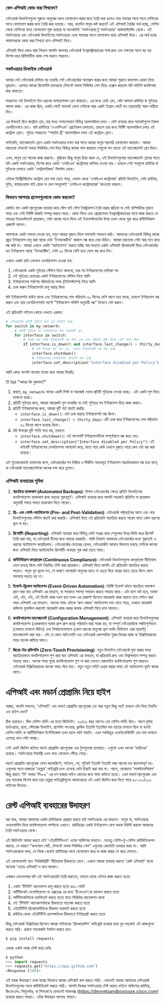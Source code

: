 ### কেন এপিআই কোড করা শিখবেন?

নেটওয়ার্ক ডিভাইসগুলো শুরুতে মানুষের সাথে যোগাযোগ করার জন্য তৈরি করা হলেও পরে সময়ের সাথে সাথে মেশিনের সাথে যোগাযোগ করার জন্য তৈরি করা হয়েছে। আর, কতদিন মানুষ কষ্ট করবে? এই এপিআই তৈরির অর্থ হচ্ছে, মেশিন থেকে মেশিনের মধ্যে যোগাযোগ শুরু হয়েছে যা অনেকটাই 'সফটওয়্যার টু সফটওয়্যার' আন্ডারস্ট্যান্ডিং থেকে। এই সফটওয়্যার এবং নেটওয়ার্ক ডিভাইসের সফটওয়্যার একে অপরের সাথে যোগাযোগ করে এপিআই দিয়ে। এর অর্থ হচ্ছে আমাদেরকে কোড করা শিখতে হবে এপিআই দিয়ে।

এপিআই দিয়ে কোড করা শিখলে আপনি আপনার নেটওয়ার্ক ইনফ্রাস্ট্রাকচারের সঙ্গে দ্রুত এবং দক্ষতার সাথে বড় বড় বিশেষ করে রিপিটেটিভ কাজ শেষ করতে পারবেন।

### সফটওয়্যার ডিফাইন্ড নেটওয়ার্ক 

আমরা যেই নেটওয়ার্ক চালিয়ে বড় হয়েছি সেই নেটওয়ার্কের অ্যাক্সেস করার জন্য আমরা শুরুতে কনসোল কেবল নিয়ে ঘুরতাম। এরপরে আমরা রিমোটলি তাদেরকে টেলনেট অথবা সিকিউর শেল দিয়ে এক্সেস করতাম যদি আইপি কনফিগার করা থাকতো।

সাধারণত ওই ডিভাইসে তিন ধরনের অপারেশনাল প্লেন থাকতো। এর মধ্যে ডেটা প্লেন, যেটা আসলে রাউটার বা সুইচের আসল কাজ। এর কাজ ছিল, একটা পোর্টে প্যাকেট পেলে সেটাকে আর একটা ইগ্রেস পোর্টে যত তাড়াতাড়ি সম্ভব পাঠিয়ে দিত।

এর উপরেই ছিল কন্ট্রোল প্লেন, যার মধ্যে সনাতনভাবে বিভিন্ন অ্যালগরিদম চলত - যেটা ব্যবহার করে প্যাকেটগুলো নিজস্ব ডেসটিনেশনে যেত। যদি রাউটারে 'ওএসপিএফ' প্রোটোকল চালাতাম, তাহলে তার জন্য নির্দিষ্ট অ্যালগরিদম চলত এই কন্ট্রোল প্লেনে। সুইচে সাধারণত 'স্প্যানিং ট্রি' অ্যালগরিদম চলত এই কন্ট্রোল প্লেনে।

ফাইনালি, ম্যানেজমেন্ট প্লেনে একটা সফটওয়্যার চলত যার সাথে আমরা মানুষ সরাসরি যোগাযোগ করতাম। আমরা হয়তোবা টেলনেট অথবা সিকিউর শেল দিয়ে বিভিন্ন কমান্ড পাস করতাম সেগুলো সব যেতো এই ম্যানেজমেন্ট প্লেন দিয়ে।

এখন, মানুষ তো অনেক কাজ করলো। বুদ্ধিমান কিছু মানুষ চিন্তা করল যে, এই ডিভাইসগুলোর ম্যানেজমেন্ট প্লেনের সাথে যদি একটা সফটওয়্যার, বিশেষ করে একটা 'এসডিএন' কন্ট্রোলার লাগিয়ে দেওয়া যায় - তাহলে সেই সবগুলো রাউটার বা সুইচকে চালাবে একটা 'সেন্ট্রালাইজড' সিস্টেম থেকে।

এটাকে ডিস্ট্রিবিউটেড কন্ট্রোল প্লেন বলা যেতে পারে, যেখান থেকে 'এসডিএন কন্ট্রোলার' প্রতিটা ডিভাইস, সেটা রাউটার, সুইচ, ফায়ারওয়াল যাই হোক না কেন সবগুলোই 'এসডিএন কন্ট্রোলারের' আওতায় থাকবে।

### কিভাবে আপনার প্রসেসগুলোকে কোড করবেন?

কোডিং হল একটা ল্যাংগুয়েজ ব্যবহার করে স্টেপ বাই স্টেপ ইন্সট্রাকশন তৈরি করার প্রক্রিয়া যা সেই কম্পিউটার বুঝতে পারে এবং সেই নির্দিষ্ট কাজটা সম্পন্ন করতে পারে। কোড শিখে এবং প্রোগ্রামেবল ইনফ্রাস্ট্রাকচারের সাথে কাজ করতে যে সময়ের ইনভেস্টমেন্ট প্রয়োজন, সেটা আমার সাথে দিলে এই ইনভেস্টমেন্টের উপর তখন থেকে শুরু করে কন্টিনিউয়াস রেজাল্ট পাবেন।

আপনাকে একটা সমস্যা দেওয়া হল, চলুন আমরা দুজনে মিলে সমস্যাটা সমাধান করি। আমাদের নেটওয়ার্কে বিভিন্ন কাজে প্রচুর ইন্টারফেস চালু করা থাকে যেটা 'ইনঅ্যাকটিভ' থাকলে বন্ধ করে দেয়া উচিত। আমরা হয়তোবা সেটা আর মনে করে বন্ধ করি না। আমরা এখানে একটা 'অটোমেশন' করতে চাচ্ছি যার মাধ্যমে একটা এপিআই রিকোয়েস্ট দিয়ে নেটওয়ার্কের যত ইন্টারফেস আছে 'ইনঅ্যাক্টিভ', সেটা ৩০ দিনের বেশি হয়ে গেলে বন্ধ করে দিব।

এখানে একটা হাই-লেভেল ডেসক্রিপশন দেওয়া হল:

1. নেটওয়ার্কে একটা সুইচের স্টেটাস নিয়ে আসবো, তার সব ইন্টারফেসের তালিকা সহ
2. ওই সুইচের ভেতরের একটা ইন্টারফেসের স্টেটাস নিয়ে আসি
3. ইন্টারফেসের সর্বশেষ পরিবর্তনের সময় (টাইমস্ট্যাম্প) নিয়ে আসি
4. চেক করুন ইন্টারফেসটা চালু আছে কিনা

যদি ইন্টারফেসটা ডাউন থাকে এবং ইন্টারফেসের শেষ পরিবর্তন ৩০ দিনের বেশি আগে হয়ে থাকে, তাহলে ইন্টারফেস বন্ধ করুন এবং তার ডেসক্রিপশনটা পাল্টে "ইন্টারফেস পলিসি অনুযায়ী বন্ধ" হিসাবে সেট করুন।

এই প্রক্রিয়াটা পাইথন কোডে দেখতে এরকম:

```python
# নেটওয়ার্কের প্রতিটি সুইচের জন্য লুপ চালানো হচ্ছে
for switch in my_network:
    # প্রতিটি সুইচের সব ইন্টারফেসের জন্য আরেকটি লুপ
    for interface in switch:
        # যাচাই করা হচ্ছে ইন্টারফেসটি বন্ধ কিনা এবং শেষ পরিবর্তন 30 দিনের বেশি আগে কিনা
        if interface.is_down() and interface.last_change() > thirty_days:
            # যদি উপরের শর্ত সত্য হয়, তাহলে ইন্টারফেসটি বন্ধ করা হচ্ছে
            interface.shutdown()
            # ইন্টারফেসের ডেসক্রিপশন আপডেট করা হচ্ছে
            interface.set_description("Interface disabled per Policy")
```

আমি কোড অংশটা বাংলায় ব্যাখ্যা করে আবার লিখছি:

!!! list "আমরা কি বুঝলাম?"
1. প্রথমে, `my_network` নামের একটি লিস্ট বা অবজেক্ট থেকে প্রতিটি সুইচকে নেওয়া হচ্ছে। এটা একটা লুপ দিয়ে চালানো হচ্ছে।
2. প্রতিটি সুইচের জন্য, আমরা আরেকটা লুপ চালাচ্ছি যা সেই সুইচের সব ইন্টারফেস নিয়ে কাজ করবে।
3. প্রতিটি ইন্টারফেসের জন্য, আমরা দুটি শর্ত যাচাই করছি:
   - `interface.is_down()`: এটা চেক করছে ইন্টারফেসটা বন্ধ কিনা।
   - `interface.last_change() > thirty_days`: এটি চেক করে ইন্টারফেসের শেষ পরিবর্তন ৩০ দিনের আগে হয়েছে কিনা।
4. যদি উপরের দুটি শর্তই সত্য হয়, তাহলে:
   - `interface.shutdown()`: এই ফাংশনটি ইন্টারফেসটিকে সম্পূর্ণভাবে বন্ধ করে দেয়।
   - `interface.set_description("Interface disabled per Policy")`: এই লাইনটি ইন্টারফেসের ডেসক্রিপশন আপডেট করে, যাতে পরে কেউ দেখলে বুঝতে পারে কেন এটা বন্ধ করা হয়েছে।

এই স্যুডোকোডটা চালানোর ফলে, নেটওয়ার্কের সব নিষ্ক্রিয় ও দীর্ঘদিন অব্যবহৃত ইন্টারফেস স্বয়ংক্রিয়ভাবে বন্ধ হয়ে যাবে, যা নেটওয়ার্ক ম্যানেজমেন্টকে অনেক দক্ষ করে তুলবে।

### এপিআই ব্যবহারের সুবিধা

1. **স্বয়ংক্রিয় ব্যাকআপ (Automated Backups)**: বিশাল নেটওয়ার্কের ক্ষেত্রে প্রতিটা ডিভাইসের কনফিগারেশন ব্যাকআপ রাখা অত্যন্ত গুরুত্বপূর্ণ। এপিআই ব্যবহার করে আপনি সহজেই প্রতিদিন বা প্রয়োজন অনুযায়ী সময়ে সময়ে ব্যাকআপ নিতে পারেন।

2. **প্রি- এবং পোস্ট-ভ্যালিডেশন (Pre- and Post-Validation)**: নেটওয়ার্ক পরিবর্তনের আগে এবং পরে ডিভাইসগুলোর স্টেটাস যাচাই করা জরুরি। এপিআই দিয়ে এই প্রক্রিয়াটা স্বয়ংক্রিয় করতে পারেন যাতে কোন ধরণের ভুল না হয়। 

3. **রিপোর্টিং (Reporting)**: এপিআই ব্যবহার করে বিভিন্ন ডেটা সংগ্রহ করে সেগুলোর উপর ভিত্তি করে রিপোর্ট তৈরি করা যায়, যা নেটওয়ার্ক টিমের জন্য অত্যন্ত দরকারি। আমি নিজেই আমাদের নেটওয়ার্কের মধ্যে শুরুতেই এ ধরনের অটোমেশন করেছিলাম। নেটওয়ার্কের ভেতরের হেলথ, নেটওয়ার্কটা আসলে কিভাবে চলছে সেটাকে জানার জন্য এপিআই দিয়ে অটোমেটেড রিপোর্টিং ব্যবহার শুরু করা যেতে পারে। 

4. **কন্টিনিউয়াস কমপ্লায়েন্স (Continuous Compliance)**: নেটওয়ার্ক ডিভাইসগুলো কমপ্লায়েন্স নীতিমালা মেনে চলছে কিনা সেটা নিয়মিত টেস্ট করা প্রয়োজন। এপিআই দিয়ে আপনি এই প্রক্রিয়াটা স্বয়ংক্রিয় করতে পারেন। মানুষ খুব ভুলো মন,  সে কারণে ব্যাপারটা মানুষের হাতে না ছেড়ে দিয়ে যন্ত্রের হাতে ছেড়ে দিলে কোন সমস্যায় পড়তে হয় না। 

5. **ইভেন্ট-ড্রিভেন অটোমেশন (Event-Driven Automation)**: নির্দিষ্ট ইভেন্ট ঘটলে স্বয়ংক্রিয় পদক্ষেপ গ্রহণ করা যায় এপিআই এর মাধ্যমে, যা সময়মত সমস্যা সমাধান করতে সাহায্য করে। এটা হলে ওটা হবে, অথবা এটা, এটা, এটা, এই তিনটা কাজ যখন হবে তখন এর রেজাল্ট হিসেবে আরেকটা কাজ করাতে হবে সেটাও করা সম্ভব এপিআই এর মাধ্যমে। অনেক সময় এটাকে ‘রুল বেজড’ অটোমেশন বলা যেতে পারে, যেখানে কয়েকটা কন্ডিশন ফুলফিল করলেই আরেকটা কাজ করার কমান্ড এপিআই দিয়ে চলে আসবে।

6. **কনফিগারেশন ম্যানেজমেন্ট (Configuration Management)**: এপিআই ব্যবহার করে ডিভাইসগুলোর কনফিগারেশন (এককভাবে অথবা গ্রুপ গ্রুপ করে) পরিবর্তন করা সহজ হয়, যা সম্পূর্ণ নেটওয়ার্ককে সঙ্গতিপূর্ণভাবে (যেভাবে চালানো উচিত) এবং নির্ভরযোগ্যভাবে (কোন ধরনের মানুষের ভুল অর্থাৎ হিউম্যান এরর ছাড়াই) ম্যানেজমেন্ট করা যায়। এটা যে কোন আইএসপি এবং নেটওয়ার্ক কোম্পানির শুরুর দিকের কাজ যা ইঞ্জিনিয়ারদের সময় অনেক কমিয়ে আনে।

7. **জিরো-টাচ প্রভিশনিং (Zero-Touch Provisioning)**: নতুন ডিভাইস নেটওয়ার্কে যুক্ত করার সময় স্বয়ংক্রিয়ভাবে কনফিগারেশন পুশ করা যায় এপিআই এর মাধ্যমে, যা প্রক্রিয়াটা দ্রুত এবং নির্ভুলভাবে সম্পন্ন করতে সাহায্য করে। অনেক সময় পুরো কনফিগারেশন পুশ না করা গেলেও বেজলাইন কনফিগারেশন পুশ করলেও নেটওয়ার্ক ইঞ্জিনিয়ারদের অনেক সময় বেঁচে যায়। নতুন নতুন সাইট ডেপ্লয় করার সময় এই অটোমেশন খুবই কাজে লাগে। 

# এপিআই এবং মডার্ন প্রোগ্রামিং নিয়ে হাইপ 

আচ্ছা, আপনি বললেন, 'এপিআই' এবং মডার্ন প্রোগ্রামিং ল্যাংগুয়েজ তো আর নতুন কিছু নয়? তাহলে এটা নিয়ে ইদানিং এত হাইপ কেন?

ঠিক ধরেছেন। ঠিক মেশিন লার্নিং এর মতো জিনিসটা। ২০/৩০ বছর আগেও তো মেশিন লার্নিং ছিল। আগে দুর্দান্ত হার্ডওয়্যার, র‍্যাম, স্টোরেজ ডিভাইস, প্রসেসিং পাওয়ার, ক্লাউড ইত্যাদি ইত্যাদির দাম হাতের নাগালে ছিল না বলেই মেশিন লার্নিং বা আর্টিফিশিয়াল ইন্টেলিজেন্স তখন হালে পানি পায়নি। এখন সবকিছুর এভেইলেবিলিটি এবং দাম নাগালে এসেছে বলে সেটা পাচ্ছে।

সেই একই জিনিস ঘটেছে মডার্ন প্রোগ্রামিং ল্যাংগুয়েজ এবং টুলগুলোর ব্যবহারে। এগুলো এখন অনেক 'ম্যাচিওর' হয়েছে। সফটওয়্যার ইন্ডাস্ট্রি এখন অন্য লেভেলে পৌঁছে গেছে।

মডার্ন প্রোগ্রামিং ল্যাংগুয়েজ যেমন জাভাস্ক্রিপ্ট, পাইথন, গো, সুইফট ইত্যাদি ইত্যাদি আর আগের মত ঝামেলাপূর্ণ নয়। এগুলোর সাথে হাজারো 'হেল্পার' লাইব্রেরি চলে এসেছে যেটা চিন্তাই করা যায় না। আগে, যেকোনো 'সাবস্ট্যানশিয়াল' কিছু করতে 'সি' অথবা 'সি++' এর দশ হাজার লাইন কোডের জন্য মাথা খাটাতে হতো। এখন মডার্ন ল্যাংগুয়েজ এবং তার প্যাকেজ বিশেষ করে তার হেল্পার লাইব্রেরিগুলো আমাদেরকে ওই একই জিনিস করে দিতে পারে ৫০-১০০/২০০ লাইনের ভিতরে।

# রেস্ট এপিআই ব্যবহারের উদাহরণ

ধরা যাক, আমরা আমাদের একটা রাউটারকে প্রোগ্রাম করতে চাই সফটওয়্যার এর মাধ্যমে। মানুষ না, সফটওয়্যার ওয়েবসার্ভিস দিয়ে কনফিগারেশন পাল্টাবো এখানে। রাউটারের একটা ইন্টারফেস যোগ অথবা ডিলিট করবো আমাদের তৈরি সফটওয়্যার থেকে।

এই জিনিসটা আমরা করতে চাই 'এইচটিটিপিএস' ওয়েব সার্ভিসের মাধ্যমে। যেহেতু মেশিন-টু-মেশিন কমিউনিকেশন করবো, সে কারণে "কনসোল পোর্ট, টেলনেট অথবা সিকিউর শেল" এগুলোর কোনটাই ব্যবহার করব না। আমি সফটওয়্যারকে বলব, সে নিজে থেকেই রাউটারের সাথে যোগাযোগ করে যা কাজ করার সে করে ফেলবে।

এই যোগাযোগটা হবে 'সিকিউরিটি' নীতিমালা ঠিকমতো মেনে। এখানে আমরা ব্যবহার করবো 'রেস্ট এপিআই' যাকে অনেকে 'ওয়েব এপিআই'ও বলে থাকেন।

একজন ডেভেলপার যদি এই সফটওয়্যারটা তৈরি করতেন, তাহলে তাকে এইসব কাজ করতে হতো:

1. একটা 'টিসিপি' কানেকশন চালু করতে হতো ৪৪৩ পোর্টে 
2. সার্টিফিকেট নেগোসিয়েশন বা এক্সচেঞ্জ এর জন্য 'টিএলএস'কে হ্যান্ডেল করতে হতো
3. সার্টিফিকেটটাকে ভ্যালিডেট করতে হতো যাতে সিকিউর কানেকশন থাকে
4. ওই 'টিসিপি' কানেকশনটাকে ঠিকমতো ম্যানেজ করতে হতো
5. এইচটিটিপি রিকোয়েস্টটাকে ঠিকমত ফরম্যাট করতে হতো
6. রাউটার থেকে এইচটিটিপি রেসপন্সটাকে ঠিকমতো ইন্টারপ্রেট করতে হতো

কিন্তু নেটওয়ার্ক ইঞ্জিনিয়ার হিসেবে আমরা পাইথনের 'রিকোয়েস্টস' লাইব্রেরি ব্যবহার করে খুব সহজেই এই কাজগুলো করতে পারি। প্রথমে প্যাকেজটা ইন্সটল করতে হবে:

```python
$ pip install requests
```

এরপর একটা সহজ টেস্ট করে দেখি:

```python
$ python
>>> import requests
>>> requests.get("https://api.github.com")
<Response [200]>
```

এই সহজ উদাহরণে দেখা যাচ্ছে কিভাবে আমরা এপিআই কল করতে পারি। এভাবেই আমরা আমাদের নেটওয়ার্ক ডিভাইসগুলোর সাথে কমিউনিকেট করতে পারি। আপনি নিজের সফটওয়্যার টেস্ট করতে চাইলে অফিসের রাউটার, জিএনএস৩ সিমুলেটর, বা সিসকো'র ডেভনেট স্যান্ডবক্স (https://devnetsandboxiosxe.cisco.com) ব্যবহার করতে পারেন। এটার উদাহরন আসছে সামনে।
